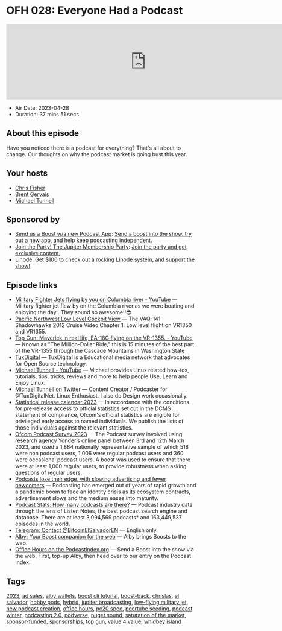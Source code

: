 # OFH 028: Everyone Had a Podcast

<iframe src="https://player.fireside.fm/v2/MkcqFyfv+1Bj2swGh?theme=dark" width="740" height="200" frameborder="0" scrolling="no"></iframe>

* Air Date: 2023-04-28
* Duration: 37 mins 51 secs

## About this episode

Have you noticed there is a podcast for everything? That's all about to change. Our thoughts on why the podcast market is going bust this year.

## Your hosts
* [Chris Fisher](https://www.officehours.hair/hosts/chrislas)
* [Brent Gervais](https://www.officehours.hair/hosts/brentgervais)
* [Michael Tunnell](https://www.officehours.hair/guests/michaetunnell)

## Sponsored by

  * [Send us a Boost w/a new Podcast App](http://newpodcastapps.com/): [Send a boost into the show, try out a new app, and help keep podcasting independent. ](http://newpodcastapps.com/)
  * [Join the Party! The Jupiter Membership Party](https://www.jupiter.party/): [Join the party and get exclusive content. ](https://www.jupiter.party/)
  * [Linode](https://linode.com/jupiter): [Get $100 to check out a rocking Linode system, and support the show!](https://linode.com/jupiter)



## Episode links

  * [Military Fighter Jets flying by you on Columbia river - YouTube](https://www.youtube.com/watch?v=yK-sdIQ7KQU "Military Fighter Jets flying by you on Columbia river - YouTube") — Military fighter jet flew by on the Columbia river as we were boating and enjoying the day . They sound so awesome!!😎
  * [Pacific Northwest Low Level Cockpit View](https://www.youtube.com/watch?v=kQZBDVmuH1M&t=106s "Pacific Northwest Low Level Cockpit View") — The VAQ-141 Shadowhawks 2012 Cruise Video Chapter 1. Low level flight on VR1350 and VR1355.
  * [Top Gun: Maverick in real life, EA-18G flying on the VR-1355. - YouTube](https://www.youtube.com/watch?v=9W48BYDATkI&t=41s "Top Gun: Maverick in real life, EA-18G flying on the VR-1355. - YouTube") — Known as "The Million-Dollar Ride," this is 15 minutes of the best part of the VR-1355 through the Cascade Mountains in Washington State
  * [TuxDigital](https://tuxdigital.com/ "TuxDigital") — TuxDigital is a Educational media network that advocates for Open Source technology.
  * [Michael Tunnell - YouTube](https://www.youtube.com/@TunnellVision/videos "Michael Tunnell - YouTube") — Michael provides Linux related how-tos, tutorials, tips, tricks, reviews and more to help people Use, Learn and Enjoy Linux.
  * [Michael Tunnell on Twitter](https://twitter.com/michaeltunnell "Michael Tunnell on Twitter") — Content Creator / Podcaster for @TuxDigitalNet. Linux Enthusiast. I also do Design work occasionally.
  * [Statistical release calendar 2023](https://www.ofcom.org.uk/research-and-data/data/statistics/stats23?utm_source=podnews.net "Statistical release calendar 2023") — In accordance with the conditions for pre-release access to official statistics set out in the DCMS statement of compliance, Ofcom's official statistics are eligible for privileged early access to named individuals. We publish the lists of those individuals against the relevant statistics.
  * [Ofcom Podcast Survey 2023](https://www.adambowie.com/blog/2023/04/ofcom-podcast-survey-2023/?utm_source=podnews.net&utm_medium=web&utm_campaign=podnews.net:2023-04-24 "Ofcom Podcast Survey 2023") — The Podcast survey involved using research agency Yonder’s online panel between 3rd and 12th March 2023, and used a 1,884 nationally representative sample of which 518 were non podcast users, 1,006 were regular podcast users and 360 were occasional podcast users. A boost was used to ensure that there were at least 1,000 regular users, to provide robustness when asking questions of regular users. 
  * [Podcasts lose their edge, with slowing advertising and fewer newcomers](https://www.axios.com/2023/02/09/podcasts-lose-edge-spotify "Podcasts lose their edge, with slowing advertising and fewer newcomers") — Podcasting has emerged out of years of rapid growth and a pandemic boom to face an identity crisis as its ecosystem contracts, advertisement slows and the medium eases into maturity.
  * [Podcast Stats: How many podcasts are there?](https://www.listennotes.com/podcast-stats/ "Podcast Stats: How many podcasts are there?") — Podcast industry data through the lens of Listen Notes, the best podcast search engine and database. There are at least 3,094,569 podcasts* and 163,449,537 episodes in the world. 
  * [Telegram: Contact @BitcoinElSalvadorEN](https://t.me/BitcoinElSalvadorEN "Telegram: Contact @BitcoinElSalvadorEN") — English only. 
  * [Alby: Your Boost companion for the web](https://getalby.com/ "Alby: Your Boost companion for the web") — Alby brings Boosts to the web.
  * [Office Hours on the Podcastindex.org](https://podcastindex.org/podcast/5341434 "Office Hours on the Podcastindex.org") — Send a Boost into the show via the web. First, top-up Alby, then head over to our entry on the Podcast Index.



## Tags

[2023](https://www.officehours.hair/tags/2023), [ad sales](https://www.officehours.hair/tags/ad%20sales), [alby wallets](https://www.officehours.hair/tags/alby%20wallets), [boost cli tutorial](https://www.officehours.hair/tags/boost%20cli%20tutorial), [boost-back](https://www.officehours.hair/tags/boost-back), [chrislas](https://www.officehours.hair/tags/chrislas), [el salvador](https://www.officehours.hair/tags/el%20salvador), [hobby pods](https://www.officehours.hair/tags/hobby%20pods), [hybrid](https://www.officehours.hair/tags/hybrid), [jupiter broadcasting](https://www.officehours.hair/tags/jupiter%20broadcasting), [low-flying military jet](https://www.officehours.hair/tags/low-flying%20military%20jet), [new podcast creation](https://www.officehours.hair/tags/new%20podcast%20creation), [office hours](https://www.officehours.hair/tags/office%20hours), [pc20 spec](https://www.officehours.hair/tags/pc20%20spec), [peertube seeding](https://www.officehours.hair/tags/peertube%20seeding), [podcast winter](https://www.officehours.hair/tags/podcast%20winter), [podcasting 2.0](https://www.officehours.hair/tags/podcasting%202.0), [podverse](https://www.officehours.hair/tags/podverse), [puget sound](https://www.officehours.hair/tags/puget%20sound), [saturation of the market](https://www.officehours.hair/tags/saturation%20of%20the%20market), [sponsor-funded](https://www.officehours.hair/tags/sponsor-funded), [sponsorships](https://www.officehours.hair/tags/sponsorships), [top gun](https://www.officehours.hair/tags/top%20gun), [value 4 value](https://www.officehours.hair/tags/value%204%20value), [whidbey island](https://www.officehours.hair/tags/whidbey%20island)